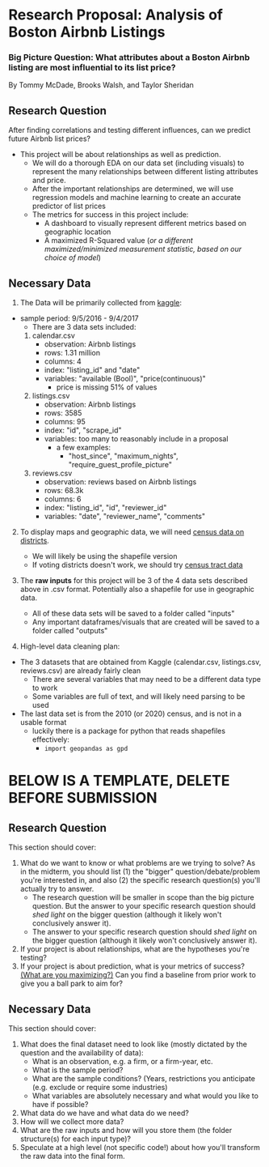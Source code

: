 # Research Proposal: Analysis of Boston Airbnb Listings
### Big Picture Question: What attributes about a Boston Airbnb listing are most influential to its list price?

By Tommy McDade, Brooks Walsh, and Taylor Sheridan

## Research Question

After finding correlations and testing different influences, can we predict future Airbnb list prices?
   - This project will be about relationships as well as prediction. 
       - We will do a thorough EDA on our data set (including visuals) to represent the many relationships between different listing attributes and price.
       - After the important relationships are determined, we will use regression models and machine learning to create an accurate predictor of list prices
       - The metrics for success in this project include:
           - A dashboard to visually represent different metrics based on geographic location
           - A maximized R-Squared value (*or a different maximized/minimized measurement statistic, based on our choice of model*)

## Necessary Data

1. The Data will be primarily collected from [kaggle](https://www.kaggle.com/datasets/airbnb/boston):
- sample period: 9/5/2016 - 9/4/2017
    - There are 3 data sets included:
    1. calendar.csv
        - observation: Airbnb listings
        - rows: 1.31 million
        - columns: 4
        - index: "listing_id" and "date"
        - variables: "available (Bool)", "price(continuous)"
            - price is missing 51% of values
    2. listings.csv
        - observation: Airbnb listings
        - rows: 3585
        - columns: 95
        - index: "id", "scrape_id"
        - variables: too many to reasonably include in a proposal
            - a few examples:
                - "host_since", "maximum_nights", "require_guest_profile_picture"
    3. reviews.csv
        - observation: reviews based on Airbnb listings
        - rows: 68.3k
        - columns: 6
        - index: "listing_id", "id", "reviewer_id"
        - variables: "date", "reviewer_name", "comments"

2. To display maps and geographic data, we will need [census data on districts](https://hub.arcgis.com/datasets/15650d31b88646a2ac64a68c3701f655_0/explore?location=42.360613%2C-71.052250%2C13.27).
    - We will likely be using the shapefile version
    - If voting districts doesn't work, we should try [census tract data](https://www.arcgis.com/home/item.html?id=5628bfda9466438491219f4d07488a1e)
    

3. The **raw inputs** for this project will be 3 of the 4 data sets described above in .csv format. Potentially also a shapefile for use in geographic data.
    - All of these data sets will be saved to a folder called "inputs"
    - Any important dataframes/visuals that are created will be saved to a folder called "outputs"

4. High-level data cleaning plan:
- The 3 datasets that are obtained from Kaggle (calendar.csv, listings.csv, reviews.csv) are already fairly clean
    - There are several variables that may need to be a different data type to work
    - Some variables are full of text, and will likely need parsing to be used
- The last data set is from the 2010 (or 2020) census, and is not in a usable format
    - luckily there is a package for python that reads shapefiles effectively:
        - ```import geopandas as gpd```
        






# BELOW IS A TEMPLATE, DELETE BEFORE SUBMISSION 

## Research Question

This section should cover:
1. What do we want to know or what problems are we trying to solve? As in the midterm, you should list (1) the "bigger" question/debate/problem you're interested in, and also (2) the specific research question(s) you'll actually try to answer. 
    - The research question will be smaller in scope than the big picture question. But the answer to your specific research question should _shed light_ on the bigger question (although it likely won't conclusively answer it).
    - The answer to your specific research question should _shed light_ on the bigger question (although it likely won't conclusively answer it).
2. If your project is about relationships, what are the hypotheses you're testing?
3. If your project is about prediction, what is your metrics of success? [(What are you maximizing?)](https://ledatascifi.github.io/ledatascifi-2022/content/05/03d_whatToMax.html) Can you find a baseline from prior work to give you a ball park to aim for?

## Necessary Data

This section should cover:
1. What does the final dataset need to look like (mostly dictated by the question and the availability of data):
   - What is an observation, e.g. a firm, or a firm-year, etc.
   - What is the sample period?
   - What are the sample conditions? (Years, restrictions you anticipate (e.g. exclude or require some industries)
   - What variables are absolutely necessary and what would you like to have if possible?
1. What data do we have and what data do we need?
2. How will we collect more data? 
1. What are the raw inputs and how will you store them (the folder structure(s) for each input type)? 
1. Speculate at a high level (not specific code!) about how you'll transform the raw data into the final form.

